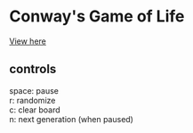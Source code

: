# Conway's Game of Life
[View here](https://james-c137.github.io/game-of-life/)

## controls
space: pause  
r: randomize  
c: clear board  
n: next generation (when paused)
